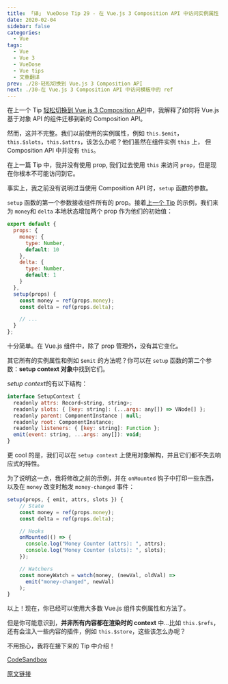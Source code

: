 ```yaml
---
title: 「译」 VueDose Tip 29 - 在 Vue.js 3 Composition API 中访问实例属性
date: 2020-02-04
sidebar: false
categories:
  - Vue
tags:
  - Vue
  - Vue 3
  - VueDose
  - Vue tips
  - 文章翻译
prev: ./28-轻松切换到 Vue.js 3 Composition API
next: ./30-在 Vue.js 3 Composition API 中访问模板中的 ref
---
```


在上一个 Tip [轻松切换到 Vue.js 3 Composition API](/articles/Vue/VueDose/28-将%20Vue%20组件轻松切换到%20Vue.js%203%20Composition%20API)中，我解释了如何将 Vue.js 基于对象 API 的组件迁移到新的 Composition API。

然而，这并不完整。我们以前使用的实例属性，例如 `this.$emit`，`this.$slots`，`this.$attrs`，该怎么办呢？他们虽然在组件实例 `this` 上， 但 Composition API 中并没有 `this`。

在上一篇 Tip 中，我并没有使用 prop, 我们过去使用 `this` 来访问 `prop`，但是现在你根本不可能访问到它。

事实上，我之前没有说明过当使用 Composition API 时，`setup` 函数的参数。

`setup` 函数的第一个参数接收组件所有的 prop。接着[上一个 Tip](/articles/Vue/VueDose/28-轻松切换到%20Vue.js%203%20Composition%20API) 的示例，我们来为 `money`和 `delta` 本地状态增加两个 prop 作为他们的初始值：

```js
export default {
  props: {
    money: {
      type: Number,
      default: 10
    },
    delta: {
      type: Number,
      default: 1
    }
  },
  setup(props) {
    const money = ref(props.money);
    const delta = ref(props.delta);

    // ...
  }
};
```

十分简单。在 Vue.js 组件中，除了 prop 管理外，没有其它变化。

其它所有的实例属性和例如 `$emit` 的方法呢？你可以在 `setup` 函数的第二个参数：**setup context 对象**中找到它们。

*setup context*的有以下结构：

```js
interface SetupContext {
  readonly attrs: Record<string, string>;
  readonly slots: { [key: string]: (...args: any[]) => VNode[] };
  readonly parent: ComponentInstance | null;
  readonly root: ComponentInstance;
  readonly listeners: { [key: string]: Function };
  emit(event: string, ...args: any[]): void;
}
```

更 cool 的是，我们可以在 `setup context` 上使用对象解构，并且它们都不失去响应式的特性。

为了说明这一点，我将修改之前的示例，并在 `onMounted` 钩子中打印一些东西，以及在 `money` 改变时触发 `money-changed` 事件：

```js
setup(props, { emit, attrs, slots }) {
    // State
    const money = ref(props.money);
    const delta = ref(props.delta);

    // Hooks
    onMounted(() => {
      console.log("Money Counter (attrs): ", attrs);
      console.log("Money Counter (slots): ", slots);
    });

    // Watchers
    const moneyWatch = watch(money, (newVal, oldVal) =>
      emit("money-changed", newVal)
    );
}
```

以上！现在，你已经可以使用大多数 Vue.js 组件实例属性和方法了。

但是你可能意识到，**并非所有内容都在渲染时的 context** 中...比如 `this.$refs`，还有会注入一些内容的插件，例如 `this.$store`，这些该怎么办呢？

不用担心，我将在接下来的 Tip 中介绍！

[CodeSandbox](https://codesandbox.io/s/composition-context-yq2s8)

[原文链接](https://vuedose.tips/tips/use-old-instance-properties-in-composition-api-in-vuejs-3)

